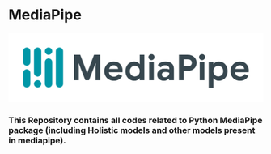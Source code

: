 # MediaPipe
![TF](utils/mediapipelogo.png)

### This Repository contains all codes related to Python MediaPipe package (including Holistic models  and other models present in mediapipe).
